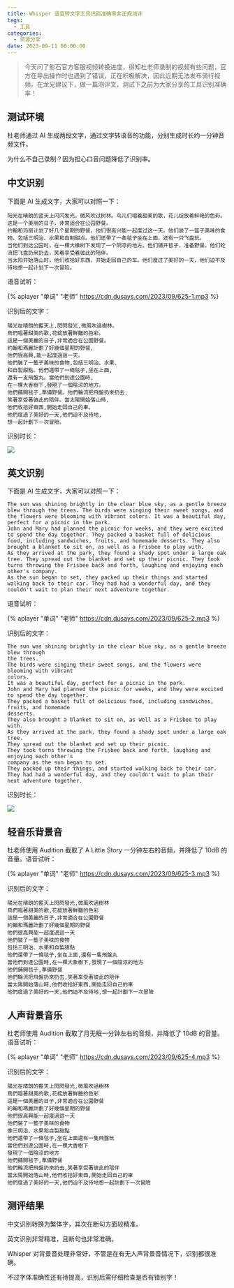 ```yaml
---
title: Whisper 语音转文字工具识别准确率非正规测评
tags:
  - 工具
categories:
  - 资源分享
date: 2023-09-11 00:00:00
---
```


> 今天问了影石官方客服视频转换进度，得知杜老师录制的视频有些问题，官方在导出操作时也遇到了错误，正在积极解决，因此近期无法发布骑行视频。在龙兄建议下，做一篇测评文，测试下之前为大家分享的工具识别准确率！

<!-- more -->

## 测试环境

杜老师通过 AI 生成两段文字，通过文字转语音的功能，分别生成时长约一分钟音频文件。

为什么不自己录制？因为担心口音问题降低了识别率。

## 中文识别

下面是 AI 生成文字，大家可以对照一下：

```
阳光在晴朗的蓝天上闪闪发光，微风吹过树林。鸟儿们唱着甜美的歌，花儿绽放着鲜艳的色彩。这是一个美丽的日子，非常适合在公园野餐。
约翰和玛丽计划了好几个星期的野餐，他们很高兴能一起度过这一天。他们装了一篮子美味的食物，包括三明治、水果和自制甜点。他们还带了一条毯子坐在上面，还有一只飞盘玩。
当他们到达公园时，在一棵大橡树下发现了一个阴凉的地方。他们铺开毯子，准备野餐。他们轮流把飞盘扔来扔去，笑着享受着彼此的陪伴。
当太阳开始落山时，他们收拾好东西，开始走回自己的车。他们度过了美好的一天，他们迫不及待地想一起计划下一次冒险。
```

语音试听：

{% aplayer "单词" "老师" https://cdn.dusays.com/2023/09/625-1.mp3 %}

识别后的文字：

```
陽光在晴朗的藍天上,閃閃發光,微風吹過樹林。
鳥們唱著甜美的歌,花綻放著鮮豔的色彩。
這是一個美麗的日子,非常適合在公園野餐。
約翰和瑪麗計劃了好幾個星期的野餐,
他們很高興,能一起度過這一天。
他們裝了一籃子美味的食物,包括三明治、水果、
和自製甜點。他們還帶了一條毯子,坐在上面,
還有一支飛盤丸。當他們到達公園時,
在一棵大香樹下,發現了一個陰涼的地方。
他們鋪開毯子,準備野餐。他們輪流把飛盤扔來扔去,
笑著享受著彼此的陪伴。當太陽開始落山時,
他們收拾好東西,開始走回自己的車。
他們度過了美好的一天,他們迫不及待地,
想一起計劃下一次冒險。
```

识别时长：

![](https://cdn.dusays.com/2023/09/625-1.jpg)

## 英文识别

下面是 AI 生成文字，大家可以对照一下：

```
The sun was shining brightly in the clear blue sky, as a gentle breeze blew through the trees. The birds were singing their sweet songs, and the flowers were blooming with vibrant colors. It was a beautiful day, perfect for a picnic in the park.
John and Mary had planned the picnic for weeks, and they were excited to spend the day together. They packed a basket full of delicious food, including sandwiches, fruits, and homemade desserts. They also brought a blanket to sit on, as well as a Frisbee to play with.
As they arrived at the park, they found a shady spot under a large oak tree. They spread out the blanket and set up their picnic. They took turns throwing the Frisbee back and forth, laughing and enjoying each other's company.
As the sun began to set, they packed up their things and started walking back to their car. They had had a wonderful day, and they couldn't wait to plan their next adventure together.
```

语音试听：

{% aplayer "单词" "老师" https://cdn.dusays.com/2023/09/625-2.mp3 %}

识别后的文字：

```
The sun was shining brightly in the clear blue sky, as a gentle breeze blew through
the trees.
The birds were singing their sweet songs, and the flowers were blooming with vibrant
colors.
It was a beautiful day, perfect for a picnic in the park.
John and Mary had planned the picnic for weeks, and they were excited to spend the day together.
They packed a basket full of delicious food, including sandwiches, fruits, and homemade
desserts.
They also brought a blanket to sit on, as well as a Frisbee to play with.
As they arrived at the park, they found a shady spot under a large oak tree.
They spread out the blanket and set up their picnic.
They took turns throwing the Frisbee back and forth, laughing and enjoying each other's
company as the sun began to set.
They packed up their things, and started walking back to their car.
They had had a wonderful day, and they couldn't wait to plan their next adventure together.
```

识别时长：

![](https://cdn.dusays.com/2023/09/625-2.jpg)

## 轻音乐背景音

杜老师使用 Audition 截取了 A Little Story 一分钟左右的音频，并降低了 10dB 的音量。语音试听：

{% aplayer "单词" "老师" https://cdn.dusays.com/2023/09/625-3.mp3 %}

识别后的文字：

```
陽光在晴朗的藍天上閃閃發光,微風吹過樹林
鳥們唱著甜美的歌,花綻放著鮮豔的色彩
這是一個美麗的日子,非常適合在公園野餐
約翰和瑪麗計劃了好幾個星期的野餐
他們很高興能一起度過這一天
他們裝了一籃子美味的食物
包括三明治、水果和自製甜點
他們還帶了一條毯子,坐在上面,還有一隻飛盤丸
當他們到達公園時,在一棵大象樹下,發現了一個陰涼的地方
他們鋪開毯子,準備野餐
他們輪流把飛盤扔來扔去,笑著享受著彼此的陪伴
當太陽開始落山時,他們收拾好東西,開始走回自己的車
他們度過了美好的一天,他們迫不及待地,想一起計劃下一次冒險
```

## 人声背景音乐

杜老师使用 Audition 截取了月无眠一分钟左右的音频，并降低了 10dB 的音量。语音试听：

{% aplayer "单词" "老师" https://cdn.dusays.com/2023/09/625-4.mp3 %}

识别后的文字：

```
陽光在晴朗的藍天上閃閃發光,微風吹過樹林
鳥們唱著甜美的歌,花綻放著鮮艷的色彩
這是一個美麗的日子,非常適合在公園野餐
約翰和瑪麗計劃了好幾個星期的野餐
他們很高興能一起度過這一天
他們裝了一籃子美味的食物
像三明治、水果和自製甜點
他們還帶了一條毯子,坐在上面還有一隻飛盤玩
當他們到達公園時,在一棵大香樹下
發現了一個陰涼的地方
他們鋪開毯子,準備野餐
他們輪流把飛盤扔來扔去,笑著享受著彼此的陪伴
當太陽開始落山時,他們收拾好東西,開始走回自己的車
他們度過了美好的一天,他們迫不及待地想一起計劃下一次冒險
```

## 测评结果

中文识别转换为繁体字，其次在断句方面较精准。

英文识别非常精准，且断句也非常准确。

Whisper 对背景音处理非常好，不管是在有无人声背景音情况下，识别都很准确。

不过字体准确性还有待提高，识别后需仔细检查是否有错别字！